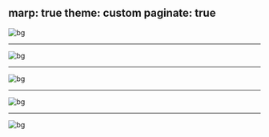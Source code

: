 marp: true
theme: custom
paginate: true
---

<!-- _class: title -->

![bg](/slides/test/images/a.png)

---

![bg](/slides/test/images/b.png)

---

![bg](/slides/test/images/c.png)

---

![bg](/slides/test/images/d.png)

---

![bg](/slides/test/images/e.png)
